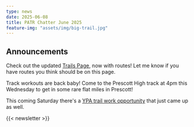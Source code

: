 ```yaml
---
type: news
date: 2025-06-08
title: PATR Chatter June 2025
feature-img: "assets/img/big-trail.jpg"
---
```


## Announcements

Check out the updated [Trails Page](/trails), now with routes! Let me know if you have routes you think should be on this page.

Track workouts are back baby! Come to the Prescott High track at 4pm this Wednesday to get in some rare flat miles in Prescott!

This coming Saturday there's a [YPA trail work opportunity](/events/2025-06-14-ypa) that just came up as well.


{{< newsletter >}}

